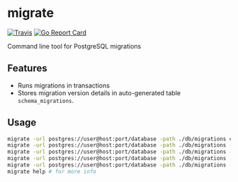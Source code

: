 # migrate
[![Travis](https://travis-ci.org/wallester/migrate.svg?branch=master)](https://travis-ci.org/wallester/migrate)
[![Go Report Card](https://goreportcard.com/badge/github.com/wallester/migrate)](https://goreportcard.com/report/github.com/wallester/migrate)

Command line tool for PostgreSQL migrations 

## Features

* Runs migrations in transactions
* Stores migration version details in auto-generated table ``schema_migrations``.

## Usage

```bash
migrate -url postgres://user@host:port/database -path ./db/migrations create add_field_to_table
migrate -url postgres://user@host:port/database -path ./db/migrations -timeout 10 up
migrate -url postgres://user@host:port/database -path ./db/migrations -timeout 10 up 1
migrate -url postgres://user@host:port/database -path ./db/migrations -timeout 10 down
migrate -url postgres://user@host:port/database -path ./db/migrations -timeout 10 down 1
migrate help # for more info
```
